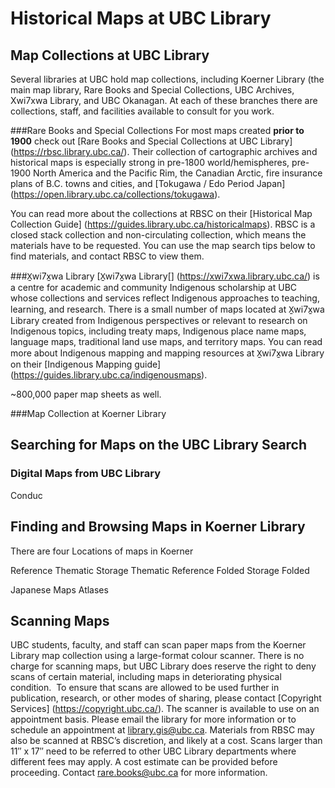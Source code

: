 # Historical Maps at UBC Library


## Map Collections at UBC Library

Several libraries at UBC hold map collections, including Koerner Library (the main map library, Rare Books and Special Collections, UBC Archives, Xwi7xwa Library, and UBC Okanagan. At each of these branches there are collections, staff, and facilities available to consult for you work.

###Rare Books and Special Collections
For most maps created **prior to 1900** check out [Rare Books and Special Collections at UBC Library] (https://rbsc.library.ubc.ca/). Their collection of cartographic archives and historical maps is especially strong in pre-1800 world/hemispheres, pre-1900 North America and the Pacific Rim, the Canadian Arctic, fire insurance plans of B.C. towns and cities, and [Tokugawa / Edo Period Japan] (https://open.library.ubc.ca/collections/tokugawa).

You can read more about the collections at RBSC on their [Historical Map Collection Guide] (https://guides.library.ubc.ca/historicalmaps). RBSC is a closed stack collection and non-circulating collection, which means the materials have to be requested. You can use the map search tips below to find materials, and contact RBSC to view them.

###X̱wi7x̱wa Library
[X̱wi7x̱wa Library[] (https://xwi7xwa.library.ubc.ca/) is a centre for academic and community Indigenous scholarship at UBC whose collections and services reflect Indigenous approaches to teaching, learning, and research. There is a small number of maps located at X̱wi7x̱wa Library created from Indigenous perspectives or relevant to research on Indigenous topics, including treaty maps, Indigenous place name maps,  language maps, traditional land use maps, and territory maps. You can read more about Indigenous mapping and mapping resources at X̱wi7x̱wa Library on their [Indigenous Mapping guide] (https://guides.library.ubc.ca/indigenousmaps).


~800,000 paper map sheets as well.


###Map Collection at Koerner Library




## Searching for Maps on the UBC Library Search

### Digital Maps from UBC Library

Conduc

## Finding and Browsing Maps in Koerner Library

There are four Locations of maps in Koerner

Reference Thematic
Storage Thematic
Reference Folded
Storage Folded

Japanese Maps
Atlases


## Scanning Maps
UBC students, faculty, and staff can scan paper maps from the Koerner Library map collection using a large-format colour scanner. There is no charge for scanning maps, but UBC Library does reserve the right to deny scans of certain material, including maps in deteriorating physical condition. 
To ensure that scans are allowed to be used further in publication, research, or other modes of sharing, please contact [Copyright Services] (https://copyright.ubc.ca/).
The scanner is available to use on an appointment basis. Please email the library for more information or to schedule an appointment at <library.gis@ubc.ca>.
Materials from RBSC may also be scanned at RBSC’s discretion, and likely at a cost. Scans larger than 11″ x 17″ need to be referred to other UBC Library departments where different fees may apply. A cost estimate can be provided before proceeding. Contact <rare.books@ubc.ca> for more information.





